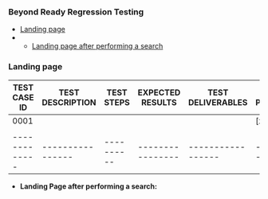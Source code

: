 ### Beyond Ready Regression Testing


- [Landing page](#landing-page-after-performing-a-search)
- - [Landing page after performing a search](#landing-page-after-performing-a-search)

### Landing page

| TEST CASE ID  | TEST DESCRIPTION | TEST STEPS | EXPECTED RESULTS | TEST DELIVERABLES | TEST PERFORMED |
| ------------- | ---------------- | ---------- | ---------------- | ----------------- | -------------- |
|     0001      |                  |            |                  |                   |      [x] Y     |
|               |                  |            |                  |                   |                |
| ------------- | ---------------- | ---------- | ---------------- | ----------------- | ---------------|

- **Landing Page after performing a search:**

